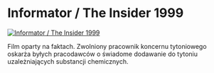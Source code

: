 Informator / The Insider 1999 
=============
[![Informator / The Insider 1999 ](http://vidos.pl/images/player.gif)](http://vidos.pl/informator-the-insider-1999)

 Film oparty na faktach. Zwolniony pracownik koncernu tytoniowego oskarża byłych pracodawców o świadome dodawanie do tytoniu uzależniających substancji chemicznych.
